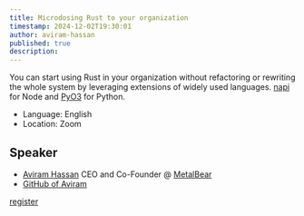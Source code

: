 ```yaml
---
title: Microdosing Rust to your organization
timestamp: 2024-12-02T19:30:01
author: aviram-hassan
published: true
description:
---
```


You can start using Rust in your organization without refactoring or rewriting the whole system by leveraging extensions of widely used languages. [napi](https://napi.rs/) for Node and [PyO3](https://pyo3.rs/) for Python.

* Language: English
* Location: Zoom


## Speaker

* [Aviram Hassan](https://www.linkedin.com/in/aviram-hassan/) CEO and Co-Founder @ [MetalBear](https://metalbear.co/)
* [GitHub of Aviram](https://github.com/aviramha)


<a class="button is-primary" href="https://www.meetup.com/code-mavens/events/304883841/">register</a>
